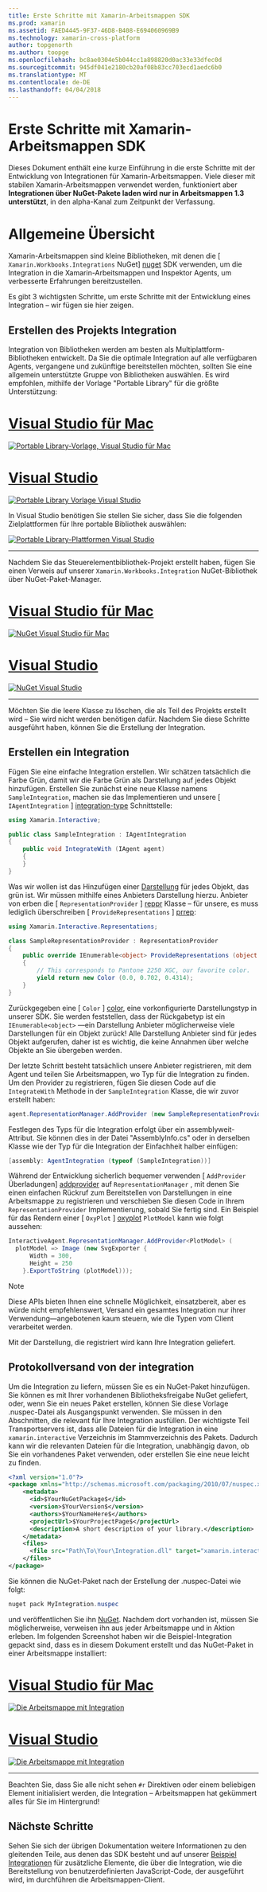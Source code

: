 ```yaml
---
title: Erste Schritte mit Xamarin-Arbeitsmappen SDK
ms.prod: xamarin
ms.assetid: FAED4445-9F37-46D8-B408-E694060969B9
ms.technology: xamarin-cross-platform
author: topgenorth
ms.author: toopge
ms.openlocfilehash: bc8ae0304e5b044cc1a898820d0ac33e33dfec0d
ms.sourcegitcommit: 945df041e2180cb20af08b83cc703ecd1aedc6b0
ms.translationtype: MT
ms.contentlocale: de-DE
ms.lasthandoff: 04/04/2018
---
```

# <a name="getting-started-with-the-xamarin-workbooks-sdk"></a>Erste Schritte mit Xamarin-Arbeitsmappen SDK

Dieses Dokument enthält eine kurze Einführung in die erste Schritte mit der Entwicklung von Integrationen für Xamarin-Arbeitsmappen. Viele dieser mit stabilen Xamarin-Arbeitsmappen verwendet werden, funktioniert aber **Integrationen über NuGet-Pakete laden wird nur in Arbeitsmappen 1.3 unterstützt**, in den alpha-Kanal zum Zeitpunkt der Verfassung.

# <a name="general-overview"></a>Allgemeine Übersicht

Xamarin-Arbeitsmappen sind kleine Bibliotheken, mit denen die [ `Xamarin.Workbooks.Integrations` NuGet] [ nuget] SDK verwenden, um die Integration in die Xamarin-Arbeitsmappen und Inspektor Agents, um verbesserte Erfahrungen bereitzustellen.

Es gibt 3 wichtigsten Schritte, um erste Schritte mit der Entwicklung eines Integration – wir fügen sie hier zeigen.

## <a name="creating-the-integration-project"></a>Erstellen des Projekts Integration

Integration von Bibliotheken werden am besten als Multiplattform-Bibliotheken entwickelt. Da Sie die optimale Integration auf alle verfügbaren Agents, vergangene und zukünftige bereitstellen möchten, sollten Sie eine allgemein unterstützte Gruppe von Bibliotheken auswählen. Es wird empfohlen, mithilfe der Vorlage "Portable Library" für die größte Unterstützung:

# <a name="visual-studio-for-mactabvsmac"></a>[Visual Studio für Mac](#tab/vsmac)

[![Portable Library-Vorlage, Visual Studio für Mac](images/xamarin-studio-pcl.png)](images/xamarin-studio-pcl.png#lightbox)

# <a name="visual-studiotabvswin"></a>[Visual Studio](#tab/vswin)

[![Portable Library Vorlage Visual Studio](images/visual-studio-pcl.png)](images/visual-studio-pcl.png#lightbox)

In Visual Studio benötigen Sie stellen Sie sicher, dass Sie die folgenden Zielplattformen für Ihre portable Bibliothek auswählen:

[![Portable Library-Plattformen Visual Studio](images/visual-studio-pcl-platforms.png)](images/visual-studio-pcl-platforms.png#lightbox)

-----

Nachdem Sie das Steuerelementbibliothek-Projekt erstellt haben, fügen Sie einen Verweis auf unserer `Xamarin.Workbooks.Integration` NuGet-Bibliothek über NuGet-Paket-Manager.

# <a name="visual-studio-for-mactabvsmac"></a>[Visual Studio für Mac](#tab/vsmac)

[![NuGet Visual Studio für Mac](images/xamarin-studio-nuget.png)](images/xamarin-studio-nuget.png#lightbox)

# <a name="visual-studiotabvswin"></a>[Visual Studio](#tab/vswin)

[![NuGet Visual Studio](images/visual-studio-nuget.png)](images/visual-studio-nuget.png#lightbox)

-----

Möchten Sie die leere Klasse zu löschen, die als Teil des Projekts erstellt wird – Sie wird nicht werden benötigen dafür. Nachdem Sie diese Schritte ausgeführt haben, können Sie die Erstellung der Integration.

## <a name="building-an-integration"></a>Erstellen ein Integration

Fügen Sie eine einfache Integration erstellen. Wir schätzen tatsächlich die Farbe Grün, damit wir die Farbe Grün als Darstellung auf jedes Objekt hinzufügen. Erstellen Sie zunächst eine neue Klasse namens `SampleIntegration`, machen sie das Implementieren und unsere [ `IAgentIntegration` ] [ integration-type] Schnittstelle:

```csharp
using Xamarin.Interactive;

public class SampleIntegration : IAgentIntegration
{
    public void IntegrateWith (IAgent agent)
    {
    }
}
```

Was wir wollen ist das Hinzufügen einer [Darstellung](~/tools/workbooks/sdk/representations.md) für jedes Objekt, das grün ist. Wir müssen mithilfe eines Anbieters Darstellung hierzu. Anbieter von erben die [ `RepresentationProvider` ] [ reppr] Klasse – für unsere, es muss lediglich überschreiben [ `ProvideRepresentations` ] [ prrep]:

```csharp
using Xamarin.Interactive.Representations;

class SampleRepresentationProvider : RepresentationProvider
{
    public override IEnumerable<object> ProvideRepresentations (object obj)
    {
        // This corresponds to Pantone 2250 XGC, our favorite color.
        yield return new Color (0.0, 0.702, 0.4314);
    }
}
```

Zurückgegeben eine [ `Color` ] [ color], eine vorkonfigurierte Darstellungstyp in unserer SDK.
Sie werden feststellen, dass der Rückgabetyp ist ein `IEnumerable<object>` &mdash;ein Darstellung Anbieter möglicherweise viele Darstellungen für ein Objekt zurück! Alle Darstellung Anbieter sind für jedes Objekt aufgerufen, daher ist es wichtig, die keine Annahmen über welche Objekte an Sie übergeben werden.

Der letzte Schritt besteht tatsächlich unsere Anbieter registrieren, mit dem Agent und teilen Sie Arbeitsmappen, wo Typ für die Integration zu finden. Um den Provider zu registrieren, fügen Sie diesen Code auf die `IntegrateWith` Methode in der `SampleIntegration` Klasse, die wir zuvor erstellt haben:

```csharp
agent.RepresentationManager.AddProvider (new SampleRepresentationProvider ());
```

Festlegen des Typs für die Integration erfolgt über ein assemblyweit-Attribut. Sie können dies in der Datei "AssemblyInfo.cs" oder in derselben Klasse wie der Typ für die Integration der Einfachheit halber einfügen:

```csharp
[assembly: AgentIntegration (typeof (SampleIntegration))]
````

Während der Entwicklung sicherlich bequemer verwenden [ `AddProvider` Überladungen] [ addprovider] auf `RepresentationManager` , mit denen Sie einen einfachen Rückruf zum Bereitstellen von Darstellungen in eine Arbeitsmappe zu registrieren und verschieben Sie diesen Code in Ihrem `RepresentationProvider` Implementierung, sobald Sie fertig sind. Ein Beispiel für das Rendern einer [ `OxyPlot` ] [ oxyplot] `PlotModel` kann wie folgt aussehen:

```csharp
InteractiveAgent.RepresentationManager.AddProvider<PlotModel> (
  plotModel => Image (new SvgExporter {
      Width = 300,
      Height = 250
    }.ExportToString (plotModel)));
```

> [!NOTE]
> Diese APIs bieten Ihnen eine schnelle Möglichkeit, einsatzbereit, aber es würde nicht empfehlenswert, Versand ein gesamtes Integration nur ihrer Verwendung&mdash;angebotenen kaum steuern, wie die Typen vom Client verarbeitet werden.

Mit der Darstellung, die registriert wird kann Ihre Integration geliefert.

## <a name="shipping-your-integration"></a>Protokollversand von der integration

Um die Integration zu liefern, müssen Sie es ein NuGet-Paket hinzufügen.
Sie können es mit Ihrer vorhandenen Bibliotheksfreigabe NuGet geliefert, oder, wenn Sie ein neues Paket erstellen, können Sie diese Vorlage .nuspec-Datei als Ausgangspunkt verwenden.
Sie müssen in den Abschnitten, die relevant für Ihre Integration ausfüllen. Der wichtigste Teil Transportservers ist, dass alle Dateien für die Integration in eine `xamarin.interactive` Verzeichnis im Stammverzeichnis des Pakets. Dadurch kann wir die relevanten Dateien für die Integration, unabhängig davon, ob Sie ein vorhandenes Paket verwenden, oder erstellen Sie eine neue leicht zu finden.

```xml
<?xml version="1.0"?>
<package xmlns="http://schemas.microsoft.com/packaging/2010/07/nuspec.xsd">
    <metadata>
      <id>$YourNuGetPackage$</id>
      <version>$YourVersion$</version>
      <authors>$YourNameHere$</authors>
      <projectUrl>$YourProjectPage$</projectUrl>
      <description>A short description of your library.</description>
    </metadata>
    <files>
      <file src="Path\To\Your\Integration.dll" target="xamarin.interactive" />
    </files>
</package>
```

Sie können die NuGet-Paket nach der Erstellung der .nuspec-Datei wie folgt:

```csharp
nuget pack MyIntegration.nuspec
```

und veröffentlichen Sie ihn [NuGet][nugetorg]. Nachdem dort vorhanden ist, müssen Sie möglicherweise, verweisen ihn aus jeder Arbeitsmappe und in Aktion erleben. Im folgenden Screenshot haben wir die Beispiel-Integration gepackt sind, dass es in diesem Dokument erstellt und das NuGet-Paket in einer Arbeitsmappe installiert:

# <a name="visual-studio-for-mactabvsmac"></a>[Visual Studio für Mac](#tab/vsmac)

[![Die Arbeitsmappe mit Integration](images/mac-workbooks-integrated.png)](images/mac-workbooks-integrated.png#lightbox)

# <a name="visual-studiotabvswin"></a>[Visual Studio](#tab/vswin)

[![Die Arbeitsmappe mit Integration](images/windows-workbooks-integrated.png)](images/windows-workbooks-integrated.png#lightbox)

-----

Beachten Sie, dass Sie alle nicht sehen `#r` Direktiven oder einem beliebigen Element initialisiert werden, die Integration – Arbeitsmappen hat gekümmert alles für Sie im Hintergrund!

## <a name="next-steps"></a>Nächste Schritte

Sehen Sie sich der übrigen Dokumentation weitere Informationen zu den gleitenden Teile, aus denen das SDK besteht und auf unserer [Beispiel Integrationen](~/tools/workbooks/samples/index.md) für zusätzliche Elemente, die über die Integration, wie die Bereitstellung von benutzerdefinierten JavaScript-Code, der ausgeführt wird, im durchführen die Arbeitsmappen-Client.

[integration-type]: https://developer.xamarin.com/api/type/Xamarin.Interactive.IAgentIntegration/
[repman-api]: https://developer.xamarin.com/api/type/Xamarin.Interactive.Representations.IRepresentationManager/
[color]: https://developer.xamarin.com/api/type/Xamarin.Interactive.Representations.Color/
[xir]: https://developer.xamarin.com/api/namespace/Xamarin.Interactive.Representations/
[reppr]: https://developer.xamarin.com/api/type/Xamarin.Interactive.Representations.RepresentationProvider/
[prrep]: https://developer.xamarin.com/api/member/Xamarin.Interactive.Representations.RepresentationProvider.ProvideRepresentations/p/System.Object/
[nugetorg]: https://nuget.org
[nuget]: https://nuget.org/packages/Xamarin.Workbooks.Integration
[addprovider]: https://developer.xamarin.com/api/member/Xamarin.Interactive.Representations.IRepresentationManager.AddProvider/
[oxyplot]: http://www.oxyplot.org/
